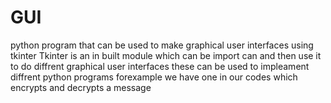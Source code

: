# GUI
python program that can be used to make graphical user interfaces using tkinter
Tkinter is an in built module which can be import can and then use it to do diffrent graphical user interfaces 
these can be used to impleament diffrent python programs
forexample we have one in our codes which encrypts and decrypts a message
